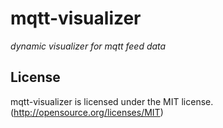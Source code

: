 # mqtt-visualizer
*dynamic visualizer for mqtt feed data*

## License
mqtt-visualizer is licensed under the MIT license. (http://opensource.org/licenses/MIT)
